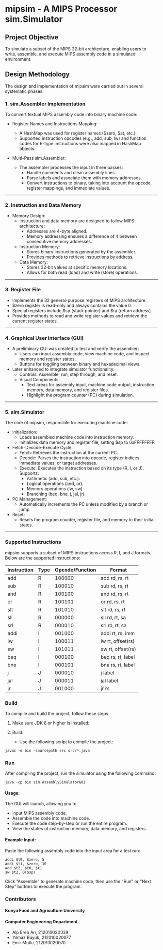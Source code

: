 # mipsim - A MIPS Processor sim.Simulator

## Project Objective
To simulate a subset of the MIPS 32-bit architecture, enabling users to write, assemble, and execute MIPS assembly code in a simulated environment.

## Design Methodology
The design and implementation of mipsim were carried out in several systematic phases:


### 1. sim.Assembler Implementation

To convert textual MIPS assembly code into binary machine code:

- Register Names and Instructions Mapping:
  - A HashMap was used for register names ($zero, $at, etc.).
  - Supported instruction opcodes (e.g., add, sub, lw) and function codes for R-type instructions were also mapped in HashMap objects.

- Multi-Pass sim.Assembler:
  - The assembler processes the input in three passes:
    - Handle comments and clean assembly lines.
    - Parse labels and associate them with memory addresses.
    - Convert instructions to binary, taking into account the opcode, register mappings, and immediate values.
---
### 2. Instruction and Data Memory

- Memory Design:
  - Instruction and data memory are designed to follow MIPS architecture:
    - Addresses are 4-byte aligned.
    - Memory addressing ensures a difference of 4 between consecutive memory addresses.
  - Instruction Memory:
    - Stores binary instructions generated by the assembler.
    - Provides methods to retrieve instructions by address.
  - Data Memory:
    - Stores 32-bit values at specific memory locations.
    - Allows for both read (load) and write (store) operations.
---
### 3. Register File

- Implements the 32 general-purpose registers of MIPS architecture.
- $zero register is read-only and always contains the value 0.
- Special registers include $sp (stack pointer) and $ra (return address).
- Provides methods to read and write register values and retrieve the current register states.

---
### 4. Graphical User Interface (GUI)
- A preliminary GUI was created to test and verify the assembler:
  - Users can input assembly code, view machine code, and inspect memory and register states.
  - Buttons for toggling between binary and hexadecimal views.
- Later enhanced to integrate simulator functionality:
  - Controls: Assemble, run, step through, and reset.
  - Visual Components:
    - Text areas for assembly input, machine code output, instruction memory, data memory, and register files.
    - Highlight the program counter (PC) during simulation.

---
### 5. sim.Simulator
The core of mipsim, responsible for executing machine code:

- Initialization:
  - Loads assembled machine code into instruction memory.
  - Initializes data memory and register file, setting $sp to 0xFFFFFFFF.
- Fetch-Decode-Execute Cycle:
  - Fetch: Retrieves the instruction at the current PC.
  - Decode: Parses the instruction into opcode, register indices, immediate values, or target addresses.
  - Execute: Executes the instruction based on its type (R, I, or J). Supports:
    - Arithmetic (add, sub, etc.).
    - Logical operations (and, or).
    - Memory operations (lw, sw).
    - Branching (beq, bne, j, jal, jr).
- PC Management:
  - Automatically increments the PC unless modified by a branch or jump.
- Reset:
  - Resets the program counter, register file, and memory to their initial states.

---
### Supported Instructions
mipsim supports a subset of MIPS instructions across R, I, and J formats. Below are the supported instructions:

| Instruction | Type | Opcode/Function | Format            |
|-------------|------|-----------------|-------------------|
| 	add	       | 	R	  | 100000          | add rd, rs, rt    |
| 	sub	       | 	R	  | 100010          | sub rd, rs, rt    |
| 	and	       | 	R	  | 100100          | and rd, rs, rt    |
| 	or	        | 	R	  | 100101          | or rd, rs, rt     |
| 	slt	       | 	R	  | 101010          | slt rd, rs, rt    |
| 	sll	       | 	R	  | 000000          | sll rd, rt, sa    |
| 	srl	       | 	R	  | 000010          | srl rd, rt, sa    |
| 	addi       | 	I	  | 001000          | addi rt, rs, imm  |
| 	lw	        | 	I	  | 100011          | lw rt, offset(rs) |
| 	sw	        | 	I	  | 101011          | sw rt, offset(rs) |
| 	beq	       | 	I	  | 000100          | beq rs, rt, label |
| 	bne	       | 	I	  | 000101          | bne rs, rt, label |
| 	j		        | 	J	  | 000010          | j label           |
| 	jal	       | 	J	  | 000011          | jal label         |
| 	jr	        | 	J	  | 001000          | jr rs             |

### Build
To compile and build the project, follow these steps:

1. Make sure JDK 8 or higher is installed:

2. Build:

	- Use the following script to compile the project:

```
javac -d bin -sourcepath src src/*.java
```

### Run
After compiling the project, run the simulator using the following command:

```
java -cp bin sim.AssemblySimulatorGUI
```

#### Usage:

The GUI will launch, allowing you to:
- Input MIPS assembly code.
- Assemble the code into machine code.
- Execute the code step-by-step or run the entire program.
- View the states of instruction memory, data memory, and registers.

#### Example Input:

Paste the following assembly code into the input area for a test run:

```
addi $t0, $zero, 5
addi $t1, $zero, 10
add $t2, $t0, $t1
sw $t2, 0($sp)
```

Click "Assemble" to generate machine code, then use the "Run" or "Next Step" buttons to execute the program.

### Contributors
#### Konya Food and Agriculture University
#### Computer Engineering Department
- Alp Eren Arı, 212010020039
- Yılmaz Büyük, 212010020077
- Emir Mutlu, 212010020070